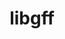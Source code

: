 ---
title: "libgff"
layout: cache
categories: [package, develop-2023-12-24]
meta: {"versions": ["2.0.0"], "compilers": ["gcc@=7.3.1"], "oss": ["amzn2"], "platforms": ["linux"], "targets": ["aarch64", "neoverse_n1", "x86_64_v3"], "stacks": ["aws-isc", "aws-isc-aarch64", "root"], "num_specs": 3, "num_specs_by_stack": {"aws-isc-aarch64": 2, "root": 3, "aws-isc": 1}}
spec_details: [{"hash": "upvirf4smcyxhobhll5gr5ry6nviaryv", "compiler": "gcc@=7.3.1", "versions": ["2.0.0"], "os": "amzn2", "platform": "linux", "target": "aarch64", "variants": ["build_system=cmake", "build_type=Release", "generator=make", "~ipo"], "stacks": ["aws-isc-aarch64", "root"], "size": "-", "tarball": "https://binaries.spack.io/releases/develop-2023-12-24/build_cache/linux-amzn2-aarch64/gcc-7.3.1/libgff-2.0.0/linux-amzn2-aarch64-gcc-7.3.1-libgff-2.0.0-upvirf4smcyxhobhll5gr5ry6nviaryv.spack"}, {"hash": "i6cr42vkyl4fchrvzdrmcbr327tvgc6r", "compiler": "gcc@=7.3.1", "versions": ["2.0.0"], "os": "amzn2", "platform": "linux", "target": "neoverse_n1", "variants": ["build_system=cmake", "build_type=Release", "generator=make", "~ipo"], "stacks": ["aws-isc-aarch64", "root"], "size": "-", "tarball": "https://binaries.spack.io/releases/develop-2023-12-24/build_cache/linux-amzn2-neoverse_n1/gcc-7.3.1/libgff-2.0.0/linux-amzn2-neoverse_n1-gcc-7.3.1-libgff-2.0.0-i6cr42vkyl4fchrvzdrmcbr327tvgc6r.spack"}, {"hash": "5avvvfagjgifmeyxnxugiilo3d5gffjj", "compiler": "gcc@=7.3.1", "versions": ["2.0.0"], "os": "amzn2", "platform": "linux", "target": "x86_64_v3", "variants": ["build_system=cmake", "build_type=Release", "generator=make", "~ipo"], "stacks": ["root", "aws-isc"], "size": "-", "tarball": "https://binaries.spack.io/releases/develop-2023-12-24/build_cache/linux-amzn2-x86_64_v3/gcc-7.3.1/libgff-2.0.0/linux-amzn2-x86_64_v3-gcc-7.3.1-libgff-2.0.0-5avvvfagjgifmeyxnxugiilo3d5gffjj.spack"}]
---